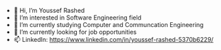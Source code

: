 - 👋 Hi, I’m Youssef Rashed
- 👀 I’m interested in Software Engineering field
- 🌱 I’m currently studying Computer and Communcation Engineering
- 💞️ I’m currently looking for job opportunities
- 📫 LinkedIn: https://www.linkedin.com/in/youssef-rashed-5370b6229/

<!---
youssefrashed1999/youssefrashed1999 is a ✨ special ✨ repository because its `README.md` (this file) appears on your GitHub profile.
You can click the Preview link to take a look at your changes.
--->
